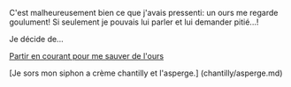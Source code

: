C'est malheureusement bien ce que j'avais pressenti: un ours me 
regarde goulument!
Si seulement je pouvais lui parler et lui demander pitié...!

Je décide de...

[Partir en courant pour me sauver de l'ours](fuite/fuite.md)


[Je sors mon siphon a crème chantilly et l'asperge.] (chantilly/asperge.md)

